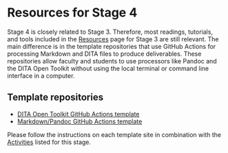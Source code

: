 # Resources for Stage 4

Stage 4 is closely related to Stage 3. Therefore, most readings, tutorials, and tools included in the [Resources](../stage3/resources.md) page for Stage 3 are still relevant. The main difference is in the template repositories that use GitHub Actions for processing Markdown and DITA files to produce deliverables. These repositories allow faculty and students to use processors like Pandoc and the DITA Open Toolkit without using the local terminal or command line interface in a computer.

## Template repositories

- [DITA Open Toolkit GitHub Actions template](https://github.com/VT-Evia/dita-ot-actions)
- [Markdown/Pandoc GitHub Actions template](https://github.com/VT-Evia/pandocactions)

Please follow the instructions on each template site in combination with the [Activities](activity.md) listed for this stage.

